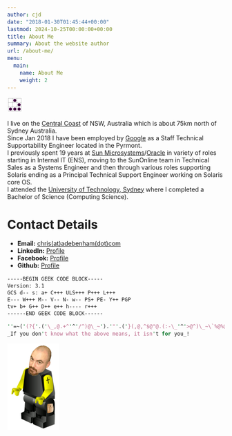 ```yaml
---
author: cjd
date: "2018-01-30T01:45:44+00:00"
lastmod: 2024-10-25T00:00:00+00:00
title: About Me
summary: About the website author
url: /about-me/
menu:
  main:
    name: About Me
    weight: 2
---
```

[![Hacker logo](glider-small.png)](http://catb.org/hacker-emblem/)

I live on the [Central Coast](https://en.wikipedia.org/wiki/Central_Coast_\(New_South_Wales\)) of NSW, Australia which is about 75km north of Sydney Australia.  
Since Jan 2018 I have been employed by [Google](http://www.google.com) as a Staff Technical Supportability Engineer located in the Pyrmont.  
I previously spent 19 years at [Sun Microsystems](https://www.sun.com/)/[Oracle](https://oracle.com) in variety of roles starting in Internal IT (ENS), moving to the SunOnline team in Technical Sales as a Systems Engineer and then through various roles supporting Solaris ending as a Principal Technical Support Engineer working on Solaris core OS.  
I attended the [University of Technology, Sydney](http://www.uts.edu.au) where I completed a Bachelor of Science (Computing Science).

# Contact Details

* **Email:** [chris(at)adebenham(dot)com](mailto:chris(at)adebenham(dot)com)
* **LinkedIn:** [Profile](http://www.linkedin.com/in/chrisdebenham)
* **Facebook:** [Profile](http://www.facebook.com/chris.debenham)
* **Github:** [Profile](http://github.com/cjd)

```geekcode
-----BEGIN GEEK CODE BLOCK-----
Version: 3.1
GCS d-- s: a+ C+++ ULS+++ P+++ L+++
E--- W+++ M-- V-- N- w-- PS+ PE- Y++ PGP
tv+ b+ G++ D++ e++ h---- r+++
------END GEEK CODE BLOCK------
```

```perl
''=~('(?{'.('\_,@.+^'^'/^)@\_~').'"'.('}(,@,^$@"@.(:-\_'^'>@^)\_~\`%@%@@\[@}').',$/})')
_If you don't know what the above means, it isn't for you_!
```

![Lego version of Chris](lego.png)
